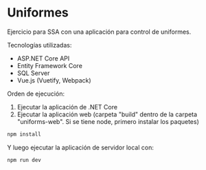 # Uniformes

Ejercicio para SSA con una aplicación para control de uniformes.

Tecnologías utilizadas:

- ASP.NET Core API
- Entity Framework Core
- SQL Server
- Vue.js (Vuetify, Webpack)

Orden de ejecución:

1. Ejecutar la aplicación de .NET Core
2. Ejecutar la aplicación web (carpeta "build" dentro de la carpeta "uniforms-web". Si se tiene node, primero instalar los paquetes)

```sh
npm install
```

Y luego ejecutar la aplicación de servidor local con:

```sh
npm run dev
```